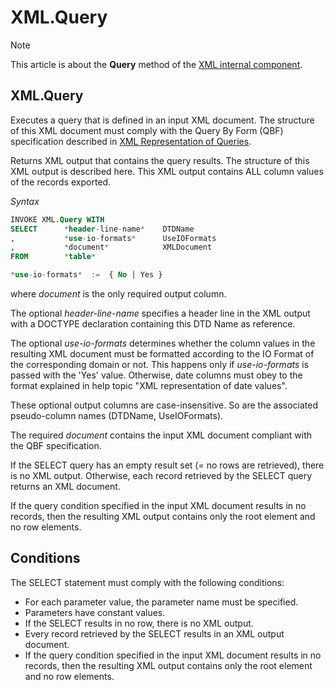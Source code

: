# XML.Query



> [!NOTE]
> This article is about the **Query** method of the [XML internal component](/docs/Extensions/XML%20internal%20component).

## **XML.Query**

Executes a query that is defined in an input XML document. The structure of this XML document must comply with the Query By Form (QBF) specification described in [XML Representation of Queries](/docs/Repositories/USoft%20XML%20formats/XML%20representation%20of%20queries.md).

Returns XML output that contains the query results. The structure of this XML output is described here. This XML output contains ALL column values of the records exported.

*Syntax*

```sql
INVOKE XML.Query WITH
SELECT      *header-line-name*    DTDName
,           *use-io-formats*      UseIOFormats
,           *document*            XMLDocument
FROM        *table*

*use-io-formats*  :=  { No | Yes }
```

where *document* is the only required output column.

The optional *header-line-name* specifies a header line in the XML output with a DOCTYPE declaration containing this DTD Name as reference.

The optional *use-io-formats* determines whether the column values in the resulting XML document must be formatted according to the IO Format of the corresponding domain or not. This happens only if *use-io-formats* is passed with the 'Yes' value. Otherwise, date columns must obey to the format explained in help topic "XML representation of date values".

These optional output columns are case-insensitive. So are the associated pseudo-column names (DTDName, UseIOFormats).

The required *document* contains the input XML document compliant with the QBF specification.

If the SELECT query has an empty result set (= no rows are retrieved), there is no XML output. Otherwise, each record retrieved by the SELECT query returns an XML document.

If the query condition specified in the input XML document results in no records, then the resulting XML output contains only the root element and no row elements.

## Conditions

The SELECT statement must comply with the following conditions:

- For each parameter value, the parameter name must be specified.
- Parameters have constant values.
- If the SELECT results in no row, there is no XML output.
- Every record retrieved by the SELECT results in an XML output document.
- If the query condition specified in the input XML document results in no records, then the resulting XML output contains only the root element and no row elements.